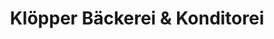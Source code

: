 ---
title: "Klöpper Bäckerei & Konditorei"
url: /lehrte/kloepper-baeckerei-und-konditorei/
shop: Bäckerei
---